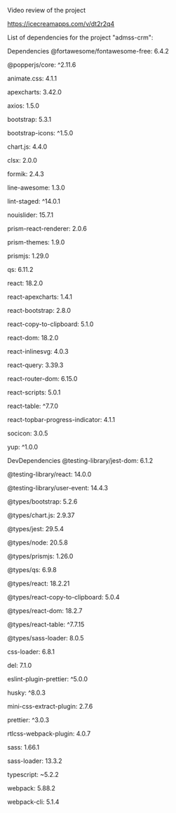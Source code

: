 Video review of the project

https://icecreamapps.com/v/dt2r2q4

List of dependencies for the project "admss-crm":

Dependencies
@fortawesome/fontawesome-free: 6.4.2

@popperjs/core: ^2.11.6

animate.css: 4.1.1

apexcharts: 3.42.0

axios: 1.5.0

bootstrap: 5.3.1

bootstrap-icons: ^1.5.0

chart.js: 4.4.0

clsx: 2.0.0

formik: 2.4.3

line-awesome: 1.3.0

lint-staged: ^14.0.1

nouislider: 15.7.1

prism-react-renderer: 2.0.6

prism-themes: 1.9.0

prismjs: 1.29.0

qs: 6.11.2

react: 18.2.0

react-apexcharts: 1.4.1

react-bootstrap: 2.8.0

react-copy-to-clipboard: 5.1.0

react-dom: 18.2.0

react-inlinesvg: 4.0.3

react-query: 3.39.3

react-router-dom: 6.15.0

react-scripts: 5.0.1

react-table: ^7.7.0

react-topbar-progress-indicator: 4.1.1

socicon: 3.0.5

yup: ^1.0.0

DevDependencies
@testing-library/jest-dom: 6.1.2

@testing-library/react: 14.0.0

@testing-library/user-event: 14.4.3

@types/bootstrap: 5.2.6

@types/chart.js: 2.9.37

@types/jest: 29.5.4

@types/node: 20.5.8

@types/prismjs: 1.26.0

@types/qs: 6.9.8

@types/react: 18.2.21

@types/react-copy-to-clipboard: 5.0.4

@types/react-dom: 18.2.7

@types/react-table: ^7.7.15

@types/sass-loader: 8.0.5

css-loader: 6.8.1

del: 7.1.0

eslint-plugin-prettier: ^5.0.0

husky: ^8.0.3

mini-css-extract-plugin: 2.7.6

prettier: ^3.0.3

rtlcss-webpack-plugin: 4.0.7

sass: 1.66.1

sass-loader: 13.3.2

typescript: ~5.2.2

webpack: 5.88.2

webpack-cli: 5.1.4

